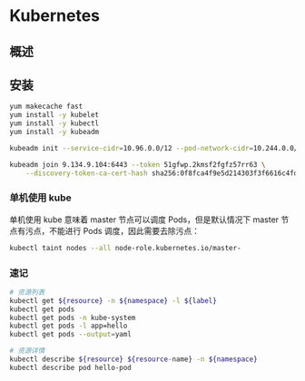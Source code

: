 # Kubernetes

## 概述

## 安装

```sh
yum makecache fast
yum install -y kubelet
yum install -y kubectl
yum install -y kubeadm

kubeadm init --service-cidr=10.96.0.0/12 --pod-network-cidr=10.244.0.0/16 --apiserver-advertise-address=9.134.9.104

kubeadm join 9.134.9.104:6443 --token 51gfwp.2kmsf2fgfz57rr63 \
    --discovery-token-ca-cert-hash sha256:0f8fca4f9e5d214303f3f6616c4fdc206c083abf759a68229d4cd2760182e3fc 
```

### 单机使用 kube

单机使用 kube 意味着 master 节点可以调度 Pods，但是默认情况下 master 节点有污点，不能进行 Pods 调度，因此需要去除污点：

```sh
kubectl taint nodes --all node-role.kubernetes.io/master-
```

### 速记

```sh
# 资源列表
kubectl get ${resource} -n ${namespace} -l ${label}
kubectl get pods
kubectl get pods -n kube-system
kubectl get pods -l app=hello
kubectl get pods --output=yaml

# 资源详情
kubectl describe ${resource} ${resource-name} -n ${namespace}
kubectl describe pod hello-pod
```
